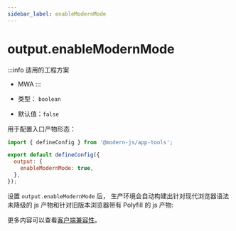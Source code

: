 ```yaml
---
sidebar_label: enableModernMode
---
```


# output.enableModernMode

:::info 适用的工程方案
* MWA
:::

* 类型： `boolean`
* 默认值：`false`

用于配置入口产物形态：

```javascript title="modern.config.js"
import { defineConfig } from '@modern-js/app-tools';

export default defineConfig({
  output: {
    enableModernMode: true,
  },
});
```

设置 `output.enableModernMode` 后， 生产环境会自动构建出针对现代浏览器语法未降级的 js 产物和针对旧版本浏览器带有 Polyfill 的 js 产物:

更多内容可以查看[客户端兼容性](/docs/guides/usages/basic-configuration/compatibility)。

